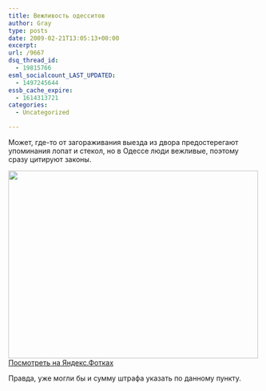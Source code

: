 ```yaml
---
title: Вежливость одесситов
author: Gray
type: posts
date: 2009-02-21T13:05:13+00:00
excerpt:
url: /9667
dsq_thread_id:
  - 19815766
esml_socialcount_LAST_UPDATED:
  - 1497245644
essb_cache_expire:
  - 1614313721
categories:
  - Uncategorized

---
```








Может, где-то от загораживания выезда из двора предостерегают упоминания лопат и стекол, но в Одессе люди вежливые, поэтому сразу цитируют законы.

[<img src="https://i2.wp.com/img-fotki.yandex.ru/get/3211/gray7400.54/0_23a21_fc57a774_L.jpg?resize=500%2C375" width="500" height="375" title="" alt="" border="0" data-recalc-dims="1" />][1]  
[Посмотреть на Яндекс.Фотках][1]

Правда, уже могли бы и сумму штрафа указать по данному пункту.

 [1]: http://fotki.yandex.ru/users/gray7400/view/145953/
